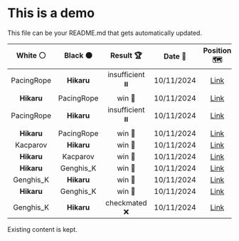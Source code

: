 # This is a demo

This file can be your README.md that gets automatically updated.

<!--START_SECTION:chessStats-->
<!-- Automatically generated with https://github.com/Balastrong/chess-stats-action -->

| White ⚪ | Black ⚫ | Result 🏆 | Date 📅 | Position 🗺️ |
|:---:|:---:|:---:|:---:|:---:|
| PacingRope | **Hikaru** | insufficient ⏸️ | 10/11/2024 | <a href="http://www.ee.unb.ca/cgi-bin/tervo/fen.pl?select=8/6b1/8/8/4K3/8/2k5/8 w - -">Link</a> |
| **Hikaru** | PacingRope | win 🥇 | 10/11/2024 | <a href="http://www.ee.unb.ca/cgi-bin/tervo/fen.pl?select=r2r2k1/1pq2pbp/pBn1p1p1/P7/2B2P2/2PP4/1P3QPP/R4RK1 b - -">Link</a> |
| PacingRope | **Hikaru** | insufficient ⏸️ | 10/11/2024 | <a href="http://www.ee.unb.ca/cgi-bin/tervo/fen.pl?select=8/8/4k1Kn/8/8/8/8/8 w - -">Link</a> |
| **Hikaru** | PacingRope | win 🥇 | 10/11/2024 | <a href="http://www.ee.unb.ca/cgi-bin/tervo/fen.pl?select=r3k2r/1pqb1p2/p1n1pbBp/3pN3/3P1P2/2P5/PP1N2PP/RQ3R1K b kq -">Link</a> |
| Kacparov | **Hikaru** | win 🥇 | 10/11/2024 | <a href="http://www.ee.unb.ca/cgi-bin/tervo/fen.pl?select=8/8/1KR2r2/8/3k4/8/8/8 w - -">Link</a> |
| **Hikaru** | Kacparov | win 🥇 | 10/11/2024 | <a href="http://www.ee.unb.ca/cgi-bin/tervo/fen.pl?select=3r4/1PP2p2/3Np1k1/4P1b1/2R4p/1K3R2/8/6r1 b - -">Link</a> |
| **Hikaru** | Genghis_K | win 🥇 | 10/11/2024 | <a href="http://www.ee.unb.ca/cgi-bin/tervo/fen.pl?select=2k3r1/1pp2p1b/2p2p2/p4P1N/4P3/1P1P3R/P1P2K2/8 b - -">Link</a> |
| Genghis_K | **Hikaru** | win 🥇 | 10/11/2024 | <a href="http://www.ee.unb.ca/cgi-bin/tervo/fen.pl?select=8/7p/8/1p2kP2/1Pnp4/3K4/P2B4/8 w - b6">Link</a> |
| **Hikaru** | Genghis_K | win 🥇 | 10/11/2024 | <a href="http://www.ee.unb.ca/cgi-bin/tervo/fen.pl?select=8/3r3k/R7/Pp4pp/3B2p1/2P3K1/7P/8 b - -">Link</a> |
| Genghis_K | **Hikaru** | checkmated ❌ | 10/11/2024 | <a href="http://www.ee.unb.ca/cgi-bin/tervo/fen.pl?select=8/2K5/k7/8/Q7/8/8/8 b - -">Link</a> |

<!--END_SECTION:chessStats-->

Existing content is kept.
